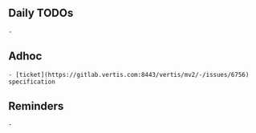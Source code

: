 ## Daily TODOs
	-
## Adhoc
	- [ticket](https://gitlab.vertis.com:8443/vertis/mv2/-/issues/6756) specification
## Reminders
	-
